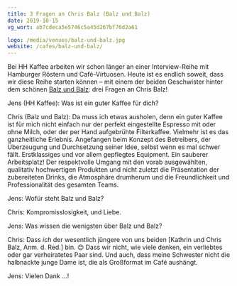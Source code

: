 ```yaml
---
title: 3 Fragen an Chris Balz (Balz und Balz)
date: 2019-10-15
vg_wort: ab7cdeca5e5746c5a45d267bf76d2a61

logo: /media/venues/balz-und-balz.jpg
website: /cafes/balz-und-balz/
---
```


Bei HH Kaffee arbeiten wir schon länger an einer Interview-Reihe mit Hamburger Röstern und Café-Virtuosen. Heute ist es endlich soweit, dass wir diese Reihe starten können – mit einem der beiden Geschwister hinter dem schönen [Balz und Balz](/cafes/balz-und-balz/): drei Fragen an Chris Balz!

Jens (HH Kaffee): Was ist ein guter Kaffee für dich?

Chris (Balz und Balz): Da muss ich etwas ausholen, denn ein guter Kaffee ist für mich nicht einfach nur der perfekt eingestellte Espresso mit oder ohne Milch, oder der per Hand aufgebrühte Filterkaffee. Vielmehr ist es das ganzheitliche Erlebnis. Angefangen beim Konzept des Betreibers, der Überzeugung und Durchsetzung seiner Idee, selbst wenn es mal schwer fällt. Erstklassiges und vor allem gepflegtes Equipment. Ein sauberer Arbeitsplatz! Der respektvolle Umgang mit den vorab ausgewählten, qualitativ hochwertigen Produkten und nicht zuletzt die Präsentation der zubereiteten Drinks, die Atmosphäre drumherum und die Freundlichkeit und Professionalität des gesamten Teams.

Jens: Wofür steht Balz und Balz?

Chris: Kompromisslosigkeit, und Liebe.

Jens: Was wissen die wenigsten über Balz und Balz?

Chris: Dass _ich_ der wesentlich jüngere von uns beiden [Kathrin und Chris Balz, Anm. d. Red.] bin. 😊 Dass wir nicht, wie viele denken, ein verliebtes oder gar verheiratetes Paar sind. Und auch, dass meine Schwester nicht die halbnackte junge Dame ist, die als Großformat im Café aushängt. 

Jens: Vielen Dank&nbsp;…!